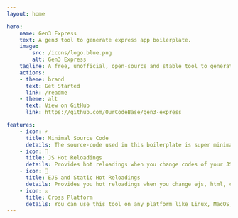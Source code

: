 ```yaml
---
layout: home 

hero:
    name: Gen3 Express
    text: A gen3 tool to generate express app boilerplate.
    image:
        src: /icons/logo.blue.png
        alt: Gen3 Express
    tagline: A free, unofficial, open-source and stable tool to generate minimal express app.
    actions:
    - theme: brand
      text: Get Started
      link: /readme
    - theme: alt
      text: View on GitHub
      link: https://github.com/OurCodeBase/gen3-express

features: 
    - icon: ⚡
      title: Minimal Source Code
      details: The source-code used in this boilerplate is super minimal.
    - icon: 🚀 
      title: JS Hot Reloadings
      details: Provides hot reloadings when you change codes of your JS files.
    - icon: 📜 
      title: EJS and Static Hot Reloadings
      details: Provides you hot reloadings when you change ejs, html, css, browser javascript files or any assets.
    - icon: ⚔
      title: Cross Platform
      details: You can use this tool on any platform like Linux, MacOS, Windows (WSL) and also on Android (Termux).
---
```


